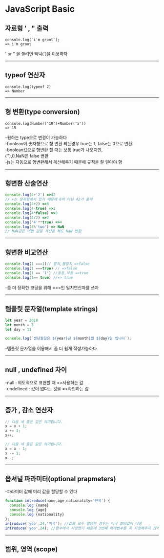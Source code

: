 # JavaScript Basic

## 자료형 ' , " 출력
```
console.log(`i'm groot`);
=> i'm groot
```
' or " 을 쓸려면 백틱(`)을 이용하자

***

## typeof 연산자
```
console.log(typeof 2)
=> Number
```

***

## 형 변환(type conversion)

```
console.log(Number('10')+Number('5'))
=> 15 
```
-원하는 type으로 변경이 가능하다  
-boolean이 숫자형으로 형 변환 되는경우 true는 1, false는 0으로 변환  
-boolean값으로 형변환 할 때는 보통 true가 나오지만,  
(''),0,NaN은 false 변환  
-js는 자동으로 형변환해서 계산해주기 때문에 규칙을 잘 알아야 함

***

## 형변환 산술연산
```js
console.log(4+'2') =>42
// +는 문자형에서 있기 때문에 6이 아닌 42가 출력
console.log(4+2) =>6
console.log(4-true) =>3
console.log(4*false) =>0
console.log(4/2) =>2
console.log('4'**true) =>4
console.log(4%'two') => NaN
// NaN값은 어떤 값을 계산을 해도 NaN 변환
```

***

## 형변환 비교연산
```js
console.log(1 ===1)// 일치,불일치 =>false
console.log(1 ===true) // =>false
console.log(1 == '1') //동등,부등 =>true
console.log(1== true) //=> true
```
-좀 더 정확한 코딩을 위해 ===인 일치연산자를 쓰자

 ***

## 템플릿 문자열(template strings)
```js
let year = 2018
let month = 3
let day = 11

console.log(`생년월일은 ${year}년 ${month}월 ${day}일 입니다`);
```
-템플릿 문자열을 이용해서 좀 더 쉽게 작성가능하다

***

## null , undefined 차이
-null : 의도적으로 표현할 때 =>사용하는 값  
-undefined : 값이 없다는 것을 =>확인하는 값

***

## 증가 , 감소 연산자
```js
// 다음 세 줄은 같은 의미입니다.
x = x + 1;
x += 1;
x++;
```

```js
// 다음 세 줄은 같은 의미입니다.
x = x - 1;
x -= 1;
x--;
```

***

## 옵셔널 파라미터(optional prapmeters)
-파라미터 값에 미리 값을 할당할 수 있다
```js
function introduce(name,age,nationality='한국') {
  console.log {name}
  console.log {age}
  console.log {nationality}
};
introduce('yoo',24,'미국'); //값을 모두 할당한 경우는 미국 할당값이 나옴
introduce('yoo',24); //함수에서 지정했기 때문에 3번째 매개변수를 꼭 지정해주지 않아도 된다
```

***

## 범위, 영역 (scope)








